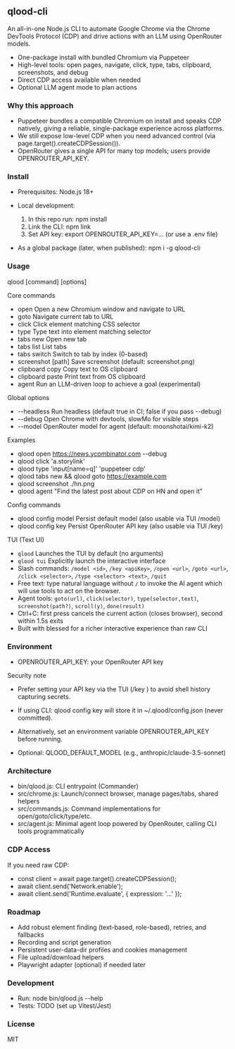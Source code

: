 ## qlood-cli

An all-in-one Node.js CLI to automate Google Chrome via the Chrome DevTools Protocol (CDP) and drive actions with an LLM using OpenRouter models.

- One-package install with bundled Chromium via Puppeteer
- High-level tools: open pages, navigate, click, type, tabs, clipboard, screenshots, and debug
- Direct CDP access available when needed
- Optional LLM agent mode to plan actions

### Why this approach
- Puppeteer bundles a compatible Chromium on install and speaks CDP natively, giving a reliable, single-package experience across platforms.
- We still expose low-level CDP when you need advanced control (via page.target().createCDPSession()).
- OpenRouter gives a single API for many top models; users provide OPENROUTER_API_KEY.

### Install
- Prerequisites: Node.js 18+
- Local development:
  1) In this repo run: npm install
  2) Link the CLI: npm link
  3) Set API key: export OPENROUTER_API_KEY=... (or use a .env file)

- As a global package (later, when published):
  npm i -g qlood-cli

### Usage
qlood [command] [options]

Core commands
- open <url>                         Open a new Chromium window and navigate to URL
- goto <url>                         Navigate current tab to URL
- click <selector>                   Click element matching CSS selector
- type <selector> <text>             Type text into element matching selector
- tabs new                           Open new tab
- tabs list                          List tabs
- tabs switch <index>                Switch to tab by index (0-based)
- screenshot [path]                  Save screenshot (default: screenshot.png)
- clipboard copy <text>              Copy text to OS clipboard
- clipboard paste                    Print text from OS clipboard
- agent <goal>                       Run an LLM-driven loop to achieve a goal (experimental)

Global options
- --headless                         Run headless (default true in CI; false if you pass --debug)
- --debug                            Open Chrome with devtools, slowMo for visible steps
- --model <id>                       OpenRouter model for agent (default: moonshotai/kimi-k2)

Examples
- qlood open https://news.ycombinator.com --debug
- qlood click 'a.storylink'
- qlood type 'input[name=q]' 'puppeteer cdp'
- qlood tabs new && qlood goto https://example.com
- qlood screenshot ./hn.png
- qlood agent "Find the latest post about CDP on HN and open it"

Config commands
- qlood config model <id>            Persist default model (also usable via TUI /model)
- qlood config key <apiKey>          Persist OpenRouter API key (also usable via TUI /key)

TUI (Text UI)
- `qlood`                            Launches the TUI by default (no arguments)
- `qlood tui`                        Explicitly launch the interactive interface
- Slash commands: `/model <id>`, `/key <apiKey>`, `/open <url>`, `/goto <url>`, `/click <selector>`, `/type <selector> <text>`, `/quit`
- Free text: type natural language without `/` to invoke the AI agent which will use tools to act on the browser.
- Agent tools: `goto(url)`, `click(selector)`, `type(selector,text)`, `screenshot(path?)`, `scroll(y)`, `done(result)`
- Ctrl+C: first press cancels the current action (closes browser), second within 1.5s exits
- Built with blessed for a richer interactive experience than raw CLI

### Environment
- OPENROUTER_API_KEY: your OpenRouter API key

Security note
- Prefer setting your API key via the TUI (/key <apiKey>) to avoid shell history capturing secrets.
- If using CLI: qlood config key <apiKey> will store it in ~/.qlood/config.json (never committed).
- Alternatively, set an environment variable OPENROUTER_API_KEY before running.

- Optional: QLOOD_DEFAULT_MODEL (e.g., anthropic/claude-3.5-sonnet)

### Architecture
- bin/qlood.js: CLI entrypoint (Commander)
- src/chrome.js: Launch/connect browser, manage pages/tabs, shared helpers
- src/commands.js: Command implementations for open/goto/click/type/etc.
- src/agent.js: Minimal agent loop powered by OpenRouter, calling CLI tools programmatically

### CDP Access
If you need raw CDP:
- const client = await page.target().createCDPSession();
- await client.send('Network.enable');
- await client.send('Runtime.evaluate', { expression: '...' });

### Roadmap
- Add robust element finding (text-based, role-based), retries, and fallbacks
- Recording and script generation
- Persistent user-data-dir profiles and cookies management
- File upload/download helpers
- Playwright adapter (optional) if needed later

### Development
- Run: node bin/qlood.js --help
- Tests: TODO (set up Vitest/Jest)

### License
MIT

